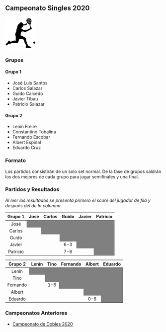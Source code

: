 <style type='text/css'>
    td { text-align: center; }
</style>


## Campeonato Singles 2020

<img src="./images/noun_tennis.png" width="100">

### Grupos

#### Grupo 1

- José Luis Santos
- Carlos Salazar
- Guido Caicedo
- Javier Tibau
- Patricio Salazar

#### Grupo 2

- Lenín Freire
- Constantino Tobalina
- Fernando Escobar
- Albert Espinal
- Eduardo Cruz


### Formato

Los partidos consistirán de un solo set normal. De la fase de grupos saldrán los dos mejores de cada grupo para jugar semifinales y una final.

### Partidos y Resultados

*Al leer los resultados se presenta primero el score del jugador de fila y después del de la columna.*

<table class="table table-bordered table-hover table-condensed">
<thead><tr><th title="Field #1">Grupo 1</th>
<th title="Field #2">José</th>
<th title="Field #3">Carlos</th>
<th title="Field #4">Guido</th>
<th title="Field #5">Javier</th>
<th title="Field #6">Patricio</th>
</tr></thead>
<tbody><tr>
<td>José</td>
<td colspan=5 style="background-color:grey"></td>
</tr>
<tr>
<td>Carlos</td>
<td> </td>
<td colspan=4 style="background-color:grey"></td>
</tr>
<tr>
<td>Guido</td>
<td> </td>
<td> </td>
<td colspan=3 style="background-color:grey"></td>
</tr>
<tr>
<td>Javier</td>
<td> </td>
<td> </td>
<td>6-3</td>
<td colspan=2 style="background-color:grey"></td>
</tr>
<tr>
<td>Patricio</td>
<td> </td>
<td> </td>
<td>7-6</td>
<td> </td>
<td style="background-color:grey"></td>
</tr>
</tbody></table>


<table class="table table-bordered table-hover table-condensed">
<thead><tr><th title="Field #1">Grupo 2</th>
<th title="Field #2">Lenín</th>
<th title="Field #3">Tino</th>
<th title="Field #4">Fernando</th>
<th title="Field #5">Albert</th>
<th title="Field #6">Eduardo</th>
</tr></thead>
<tbody><tr>
<td>Lenín</td>
<td colspan=5 style="background-color:grey"></td>
</tr>
<tr>
<td>Tino</td>
<td> </td>
<td colspan=4 style="background-color:grey"></td>
</tr>
<tr>
<td>Fernando</td>
<td> </td>
<td>1-6</td>
<td colspan=3 style="background-color:grey"></td>
</tr>
<tr>
<td>Albert</td>
<td> </td>
<td> </td>
<td> </td>
<td colspan=2 style="background-color:grey"></td>
</tr>
<tr>
<td>Eduardo</td>
<td> </td>
<td> </td>
<td> </td>
<td>0-6</td>
<td style="background-color:grey"></td>
</tr>
</tbody></table>

### Campeonatos Anteriores
- [Campeonato de Dobles 2020](2020-dobles.md)
